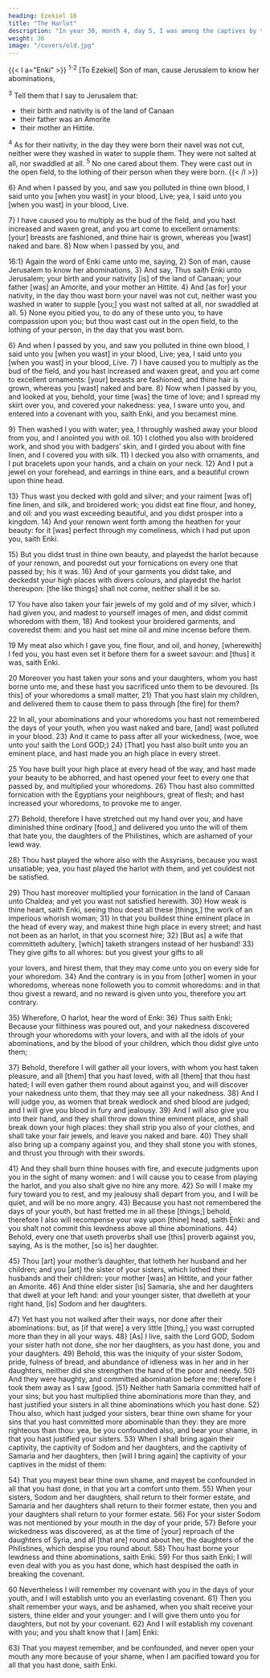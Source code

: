 ```yaml
---
heading: Ezekiel 16
title: "The Harlot"
description: "In year 30, month 4, day 5, I was among the captives by the river of Chebar"
weight: 36
image: "/covers/old.jpg"
---
```




{{< l a="Enki" >}}
<sup>1-2</sup> [To Ezekiel] Son of man, cause Jerusalem to know her abominations, 

<sup>3</sup> Tell them that I say to Jerusalem that:
- their birth and nativity is of the land of Canaan
- their father was an Amorite
- their mother an Hittite. 

<sup>4</sup> As for their nativity, in the day they were born their navel was not cut, neither were they washed in water to supple them. They were not salted at all, nor swaddled at all. <sup>5</sup> No one cared about them. They were cast out in the open field, to the lothing of their person when they were born.
{{< /l >}}


6} And when I passed by you, and saw you polluted in thine own blood, I said unto you [when you wast] in your
blood, Live; yea, I said unto you [when you wast] in your blood, Live. 

7} I have caused you to multiply as the bud of the field, and you hast increased and waxen great,
and you art come to excellent ornaments: [your] breasts are fashioned, and thine hair is grown, whereas you [wast]
naked and bare. 8} Now when I passed by you, and  





16:1} Again the word of Enki came unto me, saying, 2} Son of man, cause Jerusalem to know her abominations, 3} And say, Thus saith Enki unto Jerusalem; your birth and your nativity [is] of the land of Canaan; your father [was] an Amorite, and your mother an Hittite. 4} And [as for] your nativity, in the day thou wast born your navel was not cut, neither wast you washed in water to supple [you;] you wast not salted at all, nor swaddled at all. 5} None eyou pitied you, to do any of these unto you, to have compassion upon you; but thou wast cast out in the open field, to the lothing of your person, in the day that you wast born.

6} And when I passed by you, and saw you polluted in thine own blood, I said unto you [when you wast] in your blood, Live; yea, I said unto you [when you wast] in your blood, Live. 7} I have caused you to multiply as the bud of the field, and you hast increased and waxen great, and you art come to excellent ornaments: [your] breasts are fashioned, and thine hair is grown, whereas you [wast] naked and bare. 8} Now when I passed by you, and looked at you, behold, your time [was] the time of love; and I spread my skirt over you, and covered your nakedness: yea, I sware unto you, and entered into a covenant with you, saith Enki, and you becamest mine.

9} Then washed I you with water; yea, I throughly washed away your blood from you, and I anointed you with oil. 10} I clothed you also with broidered work, and shod you with badgers’ skin, and I girded you about with fine linen, and I covered you with silk. 11} I decked you also with ornaments, and I put bracelets upon your hands, and a chain on your neck. 12} And I put a jewel on your forehead, and earrings in thine ears, and a beautiful crown upon thine head.

13} Thus wast you decked with gold and silver; and your raiment [was of] fine linen, and silk, and broidered work; you didst eat fine flour, and honey, and oil: and you wast exceeding beautiful, and you didst prosper into a kingdom. 14} And your renown went forth among the heathen for your beauty: for it [was] perfect through my comeliness, which I had put upon you, saith Enki. 

15} But you didst trust in thine own beauty, and playedst the harlot because of your renown, and pouredst out your fornications on every one that passed by; his it was. 16} And of your garments you didst take, and deckedst your high places with divers colours, and playedst the harlot thereupon: [the like things] shall not come, neither shall it be so.

17 You have also taken your fair jewels of my gold and of my silver, which I had given you, and madest to yourself images of men, and didst commit whoredom with them, 18} And tookest your broidered garments, and coveredst them: and you hast set mine oil and mine incense before them. 

19 My meat also which I gave you, fine flour, and oil, and honey, [wherewith] I fed you, you hast even set it before them for a sweet savour: and [thus] it was, saith Enki. 

20 Moreover you hast taken your sons and your daughters, whom you hast borne unto me, and these hast you sacrificed unto them to be devoured. [Is this] of your whoredoms a small matter, 21} That you hast slain my children, and delivered them to cause them to pass through [the fire] for them? 

22 In all, your abominations and your whoredoms you hast not remembered the days of your youth, when you wast naked and bare, [and] wast polluted in your blood. 23} And it came to pass after all your wickedness, (woe, woe unto you! saith the Lord GOD;) 24} [That] you hast also built unto you an eminent place, and hast made you an high place in every street. 

25 You have built your high place at every head of the way, and hast made your beauty to be abhorred, and hast opened your feet to every one that passed by, and multiplied your whoredoms. 26} Thou hast also committed fornication with the Egyptians your neighbours, great of flesh; and hast increased your whoredoms, to provoke me to anger.

27} Behold, therefore I have stretched out my hand over you, and have diminished thine ordinary [food,] and delivered you unto the will of them that hate you, the daughters of the Philistines, which are ashamed of your lewd way. 

28} Thou hast played the whore also with the Assyrians, because you wast unsatiable; yea, you hast played the harlot with them, and yet couldest not be satisfied.

29} Thou hast moreover
multiplied your fornication in the land of Canaan unto
Chaldea; and yet you wast not satisfied herewith. 30}
How weak is thine heart, saith Enki, seeing thou
doest all these [things,] the work of an imperious whorish
woman; 31} In that you buildest thine eminent place in
the head of every way, and makest thine high place in every
street; and hast not been as an harlot, in that you scornest
hire; 32} [But as] a wife that committeth adultery,
[which] taketh strangers instead of her husband! 33}
They give gifts to all whores: but you givest your gifts to all

your lovers, and hirest them, that they may come unto you on
every side for your whoredom. 34} And the contrary is
in you from [other] women in your whoredoms, whereas
none followeth you to commit whoredoms: and in that thou
givest a reward, and no reward is given unto you, therefore
you art contrary.

35} Wherefore, O harlot, hear the word of Enki:
36} Thus saith Enki; Because your filthiness
was poured out, and your nakedness discovered through your
whoredoms with your lovers, and with all the idols of your
abominations, and by the blood of your children, which thou
didst give unto them; 

37} Behold, therefore I will
gather all your lovers, with whom you hast taken pleasure,
and all [them] that you hast loved, with all [them] that thou
hast hated; I will even gather them round about against you,
and will discover your nakedness unto them, that they may
see all your nakedness. 38} And I will judge you, as
women that break wedlock and shed blood are judged; and I
will give you blood in fury and jealousy. 39} And I
will also give you into their hand, and they shall throw
down thine eminent place, and shall break down your high
places: they shall strip you also of your clothes, and shall
take your fair jewels, and leave you naked and bare. 40}
They shall also bring up a company against you, and they
shall stone you with stones, and thrust you through with
their swords. 

41} And they shall burn thine houses with
fire, and execute judgments upon you in the sight of many
women: and I will cause you to cease from playing the
harlot, and you also shalt give no hire any more. 42}
So will I make my fury toward you to rest, and my jealousy
shall depart from you, and I will be quiet, and will be no
more angry. 43} Because you hast not remembered the
days of your youth, but hast fretted me in all these [things;]
behold, therefore I also will recompense your way upon
[thine] head, saith Enki: and you shalt not
commit this lewdness above all thine abominations.
44} Behold, every one that useth proverbs shall use
[this] proverb against you, saying, As is the mother, [so is]
her daughter. 

45} Thou [art] your mother’s daughter, that
lotheth her husband and her children; and you [art] the
sister of your sisters, which lothed their husbands and their
children: your mother [was] an Hittite, and your father an
Amorite. 46} And thine elder sister [is] Samaria, she
and her daughters that dwell at your left hand: and your
younger sister, that dwelleth at your right hand, [is] Sodom
and her daughters. 

47} Yet hast you not walked after
their ways, nor done after their abominations: but, as [if that
were] a very little [thing,] you wast corrupted more than
they in all your ways. 48} [As] I live, saith the Lord
GOD, Sodom your sister hath not done, she nor her
daughters, as you hast done, you and your daughters.
49} Behold, this was the iniquity of your sister Sodom,
pride, fulness of bread, and abundance of idleness was in
her and in her daughters, neither did she strengthen the hand
of the poor and needy. 50} And they were haughty, and
committed abomination before me: therefore I took them
away as I saw [good. ]51} Neither hath Samaria
committed half of your sins; but you hast multiplied thine
abominations more than they, and hast justified your sisters
in all thine abominations which you hast done. 52}
Thou also, which hast judged your sisters, bear thine own
shame for your sins that you hast committed more
abominable than they: they are more righteous than thou:
yea, be you confounded also, and bear your shame, in that
you hast justified your sisters. 53} When I shall bring
again their captivity, the captivity of Sodom and her
daughters, and the captivity of Samaria and her daughters, then [will I bring again] the captivity of your captives in the
midst of them: 

54} That you mayest bear thine own shame, and mayest be confounded in all that you hast done,
in that you art a comfort unto them. 55} When your
sisters, Sodom and her daughters, shall return to their
former estate, and Samaria and her daughters shall return to
their former estate, then you and your daughters shall return
to your former estate. 56} For your sister Sodom was not
mentioned by your mouth in the day of your pride, 57}
Before your wickedness was discovered, as at the time of
[your] reproach of the daughters of Syria, and all [that are]
round about her, the daughters of the Philistines, which
despise you round about. 58} Thou hast borne your
lewdness and thine abominations, saith Enki. 59}
For thus saith Enki; I will even deal with you as
you hast done, which hast despised the oath in breaking the
covenant.

60 Nevertheless I will remember my covenant with you in the days of your youth, and I will establish unto you an everlasting covenant. 61} Then you shalt remember your ways, and be ashamed, when you shalt receive your
sisters, thine elder and your younger: and I will give them
unto you for daughters, but not by your covenant. 62}
And I will establish my covenant with you; and you shalt
know that I [am] Enki: 

63} That you mayest remember, and be confounded, and never open your mouth
any more because of your shame, when I am pacified toward
you for all that you hast done, saith Enki.
